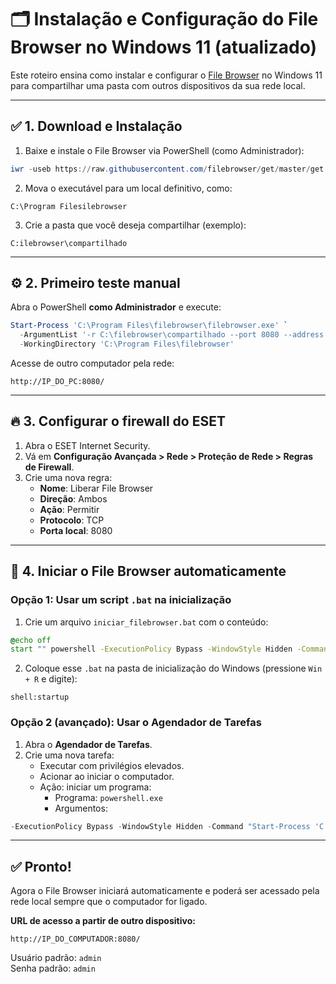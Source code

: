 # 🗂️ Instalação e Configuração do File Browser no Windows 11 (atualizado)

Este roteiro ensina como instalar e configurar o [File Browser](https://filebrowser.org) no Windows 11 para compartilhar uma pasta com outros dispositivos da sua rede local.

---

## ✅ 1. Download e Instalação

1. Baixe e instale o File Browser via PowerShell (como Administrador):

```powershell
iwr -useb https://raw.githubusercontent.com/filebrowser/get/master/get.ps1 | iex
```

2. Mova o executável para um local definitivo, como:

```
C:\Program Filesilebrowser
```

3. Crie a pasta que você deseja compartilhar (exemplo):

```
C:ilebrowser\compartilhado
```

---

## ⚙️ 2. Primeiro teste manual

Abra o PowerShell **como Administrador** e execute:

```powershell
Start-Process 'C:\Program Files\filebrowser\filebrowser.exe' `
  -ArgumentList '-r C:\filebrowser\compartilhado --port 8080 --address 0.0.0.0' `
  -WorkingDirectory 'C:\Program Files\filebrowser'
```

Acesse de outro computador pela rede:

```
http://IP_DO_PC:8080/
```

---

## 🔥 3. Configurar o firewall do ESET

1. Abra o ESET Internet Security.
2. Vá em **Configuração Avançada > Rede > Proteção de Rede > Regras de Firewall**.
3. Crie uma nova regra:
   - **Nome**: Liberar File Browser
   - **Direção**: Ambos
   - **Ação**: Permitir
   - **Protocolo**: TCP
   - **Porta local**: 8080

---

## 🔄 4. Iniciar o File Browser automaticamente

### Opção 1: Usar um script `.bat` na inicialização

1. Crie um arquivo `iniciar_filebrowser.bat` com o conteúdo:

```bat
@echo off
start "" powershell -ExecutionPolicy Bypass -WindowStyle Hidden -Command "Start-Process 'C:\Program Files\filebrowser\filebrowser.exe' -ArgumentList '-r C:\filebrowser\compartilhado --port 8080 --address 0.0.0.0' -WorkingDirectory 'C:\Program Files\filebrowser'"
```

2. Coloque esse `.bat` na pasta de inicialização do Windows (pressione `Win + R` e digite):

```
shell:startup
```

### Opção 2 (avançado): Usar o Agendador de Tarefas

1. Abra o **Agendador de Tarefas**.
2. Crie uma nova tarefa:
   - Executar com privilégios elevados.
   - Acionar ao iniciar o computador.
   - Ação: iniciar um programa:
     - Programa: `powershell.exe`
     - Argumentos:

```powershell
-ExecutionPolicy Bypass -WindowStyle Hidden -Command "Start-Process 'C:\Program Files\filebrowser\filebrowser.exe' -ArgumentList '-r C:\filebrowser\compartilhado --port 8080 --address 0.0.0.0' -WorkingDirectory 'C:\Program Files\filebrowser'"
```

---

## ✅ Pronto!

Agora o File Browser iniciará automaticamente e poderá ser acessado pela rede local sempre que o computador for ligado.

**URL de acesso a partir de outro dispositivo:**
```
http://IP_DO_COMPUTADOR:8080/
```

Usuário padrão: `admin`  
Senha padrão: `admin`
